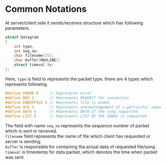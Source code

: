 # Common Notations
At server/client side it sends/receives structure which has following parameters.
```C
struct Datagram
{
	int type;
	int Seq_no;
	char filename[25];
	char buffer[MAXLINE];
	struct timeval tv;
};
```
Here, `type` is field to represents the packet type. there are 4 types which represents following.
```C
#define ERROR 0    	// Represents error
#define REQ 1		// Represents REQUEST for connection
#define ENDOFFILE 2	// Represents file is ended
#define ACK 3		// Represents acknowledgement of a particular sequence packet
#define DATA 4		// Represents DATA of the song requested
#define LIST 5		// Represents LIST OF THE SONGS is requested
```
The field with name `seq_no` represents the sequence number of packet which is sent or received. </br>
`filename` field represents the name of file which client has requested or server is sending. </br>
`buffer` is responsible for containing tha actual data of requested file/song. </br>
`timeval` is timestemp for data packet, which denotes the time when packet was sent.	
